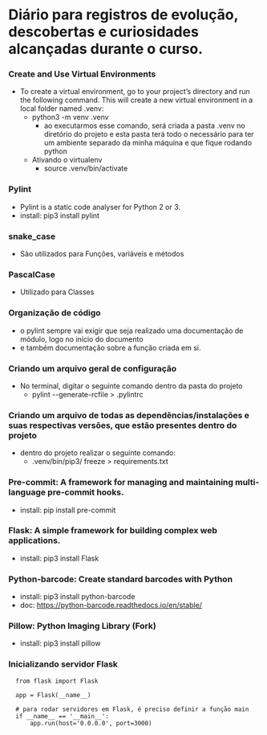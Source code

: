 # Diário para registros de evolução, descobertas e curiosidades alcançadas durante o curso. 

### Create and Use Virtual Environments
- To create a virtual environment, go to your project’s directory and run the following command. This will create a new virtual environment in a local folder named .venv:
  - python3 -m venv .venv
    - ao executarmos esse comando, será criada a pasta .venv no diretório do projeto e esta pasta terá todo o necessário para ter um ambiente separado da minha máquina e que fique rodando python 
  - Ativando o virtualenv
    - source .venv/bin/activate

### Pylint
- Pylint is a static code analyser for Python 2 or 3.
- install: pip3 install pylint

### snake_case
- São utilizados para Funções, variáveis e métodos

### PascalCase
- Utilizado para Classes

### Organização de código
- o pylint sempre vai exigir que seja realizado uma documentação de módulo, logo no início do documento
- e também documentação sobre a função criada em si.
<!-- 18 MINUTOS -->

### Criando um arquivo geral de configuração
- No terminal, digitar o seguinte comando dentro da pasta do projeto
  - pylint --generate-rcfile > .pylintrc

### Criando um arquivo de todas as dependências/instalações e suas respectivas versões, que estão presentes dentro do projeto
  - dentro do projeto realizar o seguinte comando:
    - .venv/bin/pip3/ freeze > requirements.txt

### Pre-commit: A framework for managing and maintaining multi-language pre-commit hooks.
  - install: pip install pre-commit

### Flask: A simple framework for building complex web applications.
  - install: pip3 install Flask

### Python-barcode: Create standard barcodes with Python
  - install: pip3 install python-barcode
  - doc: https://python-barcode.readthedocs.io/en/stable/

### Pillow: Python Imaging Library (Fork)
  - install: pip3 install pillow

### Inicializando servidor Flask
  ```
    from flask import Flask

    app = Flask(__name__)

    # para rodar servidores em Flask, é preciso definir a função main
    if __name__ == '__main__':
        app.run(host='0.0.0.0', port=3000)
  ```  